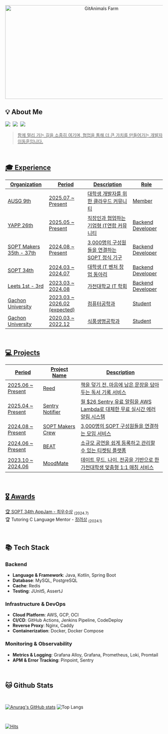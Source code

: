 <div align="center">
  <a href="https://www.gitanimals.org/en_US?utm_medium=image&utm_source=hoonyworld&utm_content=farm">
    <img
      src="https://render.gitanimals.org/farms/hoonyworld"
      width="600"
      height="300"
      alt="GitAnimals Farm"
    />
  </a>
</div>

<div align="left">

## 💡 **About Me**
<p align="left">
  <a href="https://01codingjourney.tistory.com"><img src="https://img.shields.io/badge/Blog-000000?style=flat-square&logo=Tistory&logoColor=white"></a>&nbsp
  <a href="mailto:donghoon0203@gmail.com"><img src="https://img.shields.io/badge/Gmail-EA4335?style=flat-square&logo=Gmail&logoColor=white"></a>&nbsp
  <a href="https://www.linkedin.com/in/movehoon"><img src="https://img.shields.io/badge/LinkedIn-0077B5?style=flat-square&logo=Linkedin&logoColor=white"/>
</p>

> 함께 멀리 가는 길을 소중히 여기며, 협업을 통해 더 큰 가치를 만들어가는 개발자 이동훈입니다.


<br/>

## 🎓 **Experience**


| Organization | Period | Description | Role |
| ----------------- | ----------------- | ----------------- | ----------------- |
| [AUSG 9th](https://ausg.me/) | 2025.07 ~ Present | 대학생 개발자를 위한 클라우드 커뮤니티 | Member |
| [YAPP 26th](https://www.yapp.co.kr/) | 2025.05 ~ Present | 직장인과 협업하는 기업형 IT연합 커뮤니티 | Backend Developer |
| [SOPT Makers 35th - 37th](https://makers.sopt.org/) | 2024.08 ~ Present | 3,000명의 구성원들을 연결하는 SOPT 정식 기구 | Backend Developer |
| [SOPT 34th](https://www.sopt.org/) | 2024.03 ~ 2024.07 | 대학생 IT 벤처 창업 동아리 | Backend Developer 
| [Leets 1st - 3rd](https://leets.land/) | 2023.03 ~ 2024.08 | 가천대학교 IT 학회 | Backend Developer |
| Gachon University | 2023.03 ~ 2026.02 (expected) | 컴퓨터공학과 | Student |
| Gachon University | 2020.03 ~ 2022.12 | 식품생명공학과 | Student |

<br/>

## 💻 Projects

| Period | Project Name | Description |
| ----------------- | ----------------- | ----------------- |
| 2025.06 ~ Present | <a href="https://github.com/YAPP-Github/Reed-Server">Reed</a> | 책을 덮기 전, 마음에 남은 문장을 담아두는 독서 기록 서비스 |
| 2025.04 ~ Present | <a href="https://github.com/sopt-makers/sentry-notifier">Sentry Notifier</a> | 월 $26 Sentry 유료 알림을 AWS Lambda로 대체한 무료 실시간 에러 알림 시스템 |
| 2024.08 ~ Present | <a href="https://github.com/sopt-makers/sopt-crew-backend">SOPT Makers Crew</a> | 3,000명의 SOPT 구성원들을 연결하는 모임 서비스 |
| 2024.06 ~ Present | <a href="https://github.com/TEAM-BEAT/BEAT-SERVER">BEAT</a> | 소규모 공연을 쉽게 등록하고 관리할 수 있는 티켓팅 플랫폼 |
| 2023.10 ~ 2024.06 | <a href="https://github.com/Leets-Official/MoodMate-BE">MoodMate</a> | 데이트 무드, 나이, 전공을 기반으로 한 가천대학생 맞춤형 1:1 매칭 서비스 |

<br/>

## 🎖️ Awards
🏆 SOPT 34th AppJam - <a href="https://cyclic-basket-9b5.notion.site/637106c4eb4448519accefc31a88b518?pvs=74">최우수상</a> <sub>(2024.7)</sub> </br>
🏆 Tutoring C Language Mentor - <a href="https://cyclic-basket-9b5.notion.site/6628fd1752cc4836a323d2ebba6de343?pvs=74">장려상</a> <sub>(2024.1)</sub>

<br/>

## 📚 Tech Stack 
### Backend
- **Language & Framework**: Java, Kotlin, Spring Boot
- **Database**: MySQL, PostgreSQL
- **Cache**: Redis
- **Testing**: JUnit5, AssertJ

### Infrastructure & DevOps
- **Cloud Platform**: AWS, GCP, OCI
- **CI/CD**: GitHub Actions, Jenkins Pipeline, CodeDeploy
- **Reverse Proxy**: Nginx, Caddy
- **Containerization**: Docker, Docker Compose

### Monitoring & Observability  
- **Metrics & Logging**: Grafana Alloy, Grafana, Prometheus, Loki, Promtail
- **APM & Error Tracking**: Pinpoint, Sentry

<br/>

## 🐱 Github Stats
<br>

[![Anurag's GitHub stats](https://github-readme-stats.vercel.app/api?username=hoonyworld&hide_title=true&show_icons=true&include_all_commits=true&disable_animations=true&theme=vue)](https://github.com/anuraghazra/github-readme-stats) 
![Top Langs](https://github-readme-stats.vercel.app/api/top-langs/?username=hoonyworld&layout=compact)

<br>

[![Hits](https://hits.seeyoufarm.com/api/count/incr/badge.svg?url=https%3A%2F%2Fgithub.com%2Fhoonyworld&count_bg=%23E9CEC4&title_bg=%23D992E3&icon=&icon_color=%23E7E7E7&title=hits&edge_flat=false)](https://hits.seeyoufarm.com)

</div>

